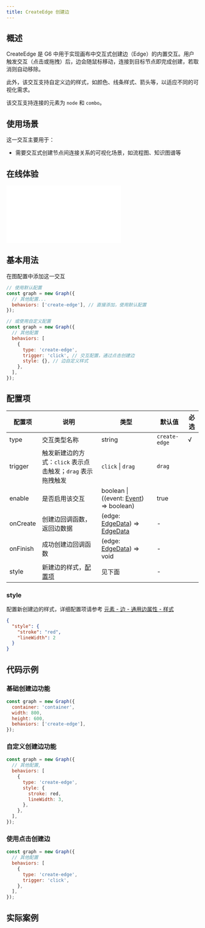 ```yaml
---
title: CreateEdge 创建边
---
```


## 概述

CreateEdge 是 G6 中用于实现画布中交互式创建边（Edge）的内置交互。用户触发交互（点击或拖拽）后，边会随鼠标移动，连接到目标节点即完成创建，若取消则自动移除。

此外，该交互支持自定义边的样式，如颜色、线条样式、箭头等，以适应不同的可视化需求。

该交互支持连接的元素为 `node` 和 `combo`。

## 使用场景

这一交互主要用于：

- 需要交互式创建节点间连接关系的可视化场景，如流程图、知识图谱等

## 在线体验

<embed src="@/common/api/behaviors/create-edge.md"></embed>

## 基本用法

在图配置中添加这一交互

```javascript
// 使用默认配置
const graph = new Graph({
  // 其他配置...
  behaviors: ['create-edge'], // 直接添加，使用默认配置
});

// 或使用自定义配置
const graph = new Graph({
  // 其他配置
  behaviors: [
    {
      type: 'create-edge',
      trigger: 'click', // 交互配置，通过点击创建边
      style: {}, // 边自定义样式
    },
  ],
});
```

## 配置项

| 配置项   | 说明                                                        | 类型                                                                                       | 默认值        | 必选 |
| -------- | ----------------------------------------------------------- | ------------------------------------------------------------------------------------------ | ------------- | ---- |
| type     | 交互类型名称                                                | string                                                                                     | `create-edge` | √    |
| trigger  | 触发新建边的方式：`click` 表示点击触发；`drag` 表示拖拽触发 | `click` \| `drag`                                                                          | `drag`        |      |
| enable   | 是否启用该交互                                              | boolean \| ((event: [Event](/api/event#事件对象属性)) => boolean)                          | true          |      |
| onCreate | 创建边回调函数，返回边数据                                  | (edge: [EdgeData](/manual/data#边数据edgedata)) => [EdgeData](/manual/data#边数据edgedata) | -             |      |
| onFinish | 成功创建边回调函数                                          | (edge: [EdgeData](/manual/data#边数据edgedata)) => void                                    | -             |      |
| style    | 新建边的样式，[配置项](#style)                              | 见下面                                                                                     | -             |      |

### style

配置新创建边的样式，详细配置项请参考 [元素 - 边 - 通用边属性 - 样式](/manual/element/edge/build-in/base-edge#style)

```json
{
  "style": {
    "stroke": "red",
    "lineWidth": 2
  }
}
```

## 代码示例

### 基础创建边功能

```javascript
const graph = new Graph({
  container: 'container',
  width: 800,
  height: 600,
  behaviors: ['create-edge'],
});
```

### 自定义创建边功能

```javascript
const graph = new Graph({
  // 其他配置,
  behaviors: [
    {
      type: 'create-edge',
      style: {
        stroke: red,
        lineWidth: 3,
      },
    },
  ],
});
```

### 使用点击创建边

```javascript
const graph = new Graph({
  // 其他配置
  behaviors: [
    {
      type: 'create-edge',
      trigger: 'click',
    },
  ],
});
```

## 实际案例

<Playground path="behavior/create-edge/demo/by-drag.js" rid="default-create-edge"></Playground>
